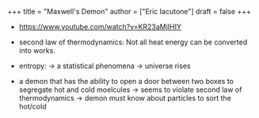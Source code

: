 +++
title = "Maxwell's Demon"
author = ["Eric Iacutone"]
draft = false
+++

-   <https://www.youtube.com/watch?v=KR23aMjIHIY>
-   second law of thermodynamics: Not all heat energy can be converted into works.
-   entropy:
    -&gt; a statistical phenomena
    -&gt; universe rises

-   a demon that has the ability to open a door between two boxes to segregate hot and cold moelcules
    -&gt; seems to violate second law of thermodynamics
    -&gt; demon must know about particles to sort the hot/cold
